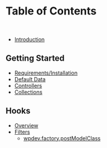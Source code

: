 # Table of Contents
​
* [Introduction](README.md)

## Getting Started
* [Requirements/Installation](getting-started/README.md)
* [Default Data](getting-started/default-data.md)
* [Controllers](getting-started/controllers.md)
* [Collections](getting-started/collections.md)

## Hooks
* [Overview](getting-started/hooks/README.md)
* [Filters]()
	* [wpdev.factory.postModelClass](getting-started/hooks/filters/wpdev-factory-postModelClass.md)